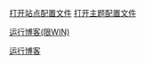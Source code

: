 
[打开站点配置文件](obsidian://open?file=hexo/_config.yml)
[打开主题配置文件](obsidian://open?file=hexo/themes/butterfly4.3.1/_config.yml)



[运行博客(限WIN)](obsidian://open?file=RunBlog.bat)

[运行博客](hexo/RunBlog.bat)
